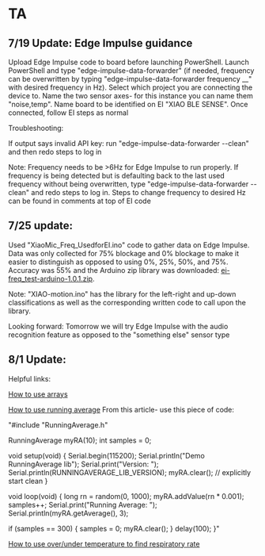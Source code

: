 # TA
## 7/19 Update: Edge Impulse guidance

Upload Edge Impulse code to board before launching PowerShell. Launch PowerShell and type "edge-impulse-data-forwarder" (if needed, frequency can be overwritten by typing "edge-impulse-data-forwarder frequency __" with desired frequency in Hz). Select which project you are connecting the device to. Name the two sensor axes- for this instance you can name them "noise,temp". Name board to be identified on EI "XIAO BLE SENSE". Once connected, follow EI steps as normal

Troubleshooting:

If output says invalid API key: run "edge-impulse-data-forwarder --clean" and then redo steps to log in 

Note: Frequency needs to be >6Hz for Edge Impulse to run properly. If frequency is being detected but is defaulting back to the last used frequency without being overwritten, type "edge-impulse-data-forwarder --clean" and redo steps to log in. Steps to change frequency to desired Hz can be found in comments at top of EI code



## 7/25 update:

Used "XiaoMic_Freq_UsedforEI.ino" code to gather data on Edge Impulse. Data was only collected for 75% blockage and 0% blockage to make it easier to distinguish as opposed to using 0%, 25%, 50%, and 75%. Accuracy was 55% and the Arduino zip library was downloaded: [ei-freq_test-arduino-1.0.1.zip](https://github.com/ftannenbaum/TA/files/9183898/ei-freq_test-arduino-1.0.1.zip). 

Note: "XIAO-motion.ino" has the library for the left-right and up-down classifications as well as the corresponding written code to call upon the library.

Looking forward:
Tomorrow we will try Edge Impulse with the audio recognition feature as opposed to the "something else" sensor type


## 8/1 Update:

Helpful links:

[How to use arrays](https://docs.arduino.cc/built-in-examples/control-structures/Arrays)

[How to use running average](https://playground.arduino.cc/Main/RunningAverage/)
From this article- use this piece of code:

"#include "RunningAverage.h" 

RunningAverage myRA(10);
int samples = 0;

void setup(void) 
{
  Serial.begin(115200);
  Serial.println("Demo RunningAverage lib");
  Serial.print("Version: ");
  Serial.println(RUNNINGAVERAGE_LIB_VERSION);
  myRA.clear(); // explicitly start clean
}

void loop(void) 
{
  long rn = random(0, 1000);
  myRA.addValue(rn * 0.001);
  samples++;
  Serial.print("Running Average: ");
  Serial.println(myRA.getAverage(), 3);

  if (samples == 300)
  {
    samples = 0;
    myRA.clear();
  }
  delay(100);
}"

[How to use over/under temperature to find respiratory rate](https://forum.arduino.cc/t/measuring-respiratory-rate-with-temperature-sensor/702183)


